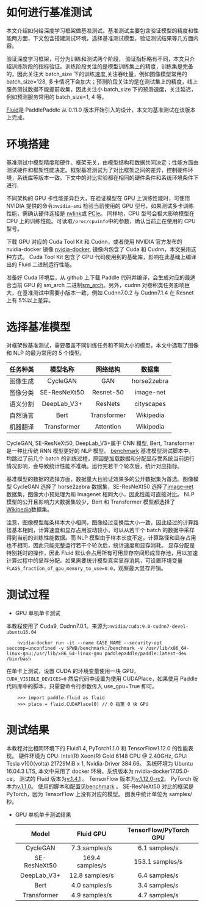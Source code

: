 如何进行基准测试
===============
本文介绍如何给深度学习框架做基准测试。基准测试主要包含验证模型的精度和性能两方面，下文包含搭建测试环境，选择基准测试模型，验证测试结果等几方面内容。

验证深度学习框架，可分为训练和测试两个阶段， 验证指标略有不同，本文只介绍训练阶段的指标验证。训练阶段关注的是模型训练集上的精度，训练集是完备的，因此关注大 batch\_size 下的训练速度,关注吞吐量，例如图像模型常用的 batch\_size=128, 多卡情况下会加大；预测阶段关注的是在测试集上的精度，线上服务测试数据不能提前收集，因此关注小 batch\_size 下的预测速度，关注延迟，例如预测服务常用的 batch\_size=1, 4 等。

[Fluid](https://github.com/PaddlePaddle/Paddle>)是 PaddlePaddle 从 0.11.0 版本开始引入的设计，本文的基准测试在该版本上完成。


环境搭建
========

基准测试中模型精度和硬件、框架无关，由模型结构和数据共同决定；性能方面由测试硬件和框架性能决定。框架基准测试为了对比框架之间的差异，控制硬件环境，系统库等版本一致。下文中的对比实验都在相同的硬件条件和系统环境条件下进行.


不同架构的 GPU 卡性能差异巨大，在验证模型在 GPU 上训练性能时，可使用 NVIDIA 提供的命令:```nvidia-smi``` 检验当前使用的 GPU 型号，如果测试多卡训练性能，需确认硬件连接是 [nvlink](https://zh.wikipedia.org/zh/NVLink)或 [PCIe](https://zh.wikipedia.org/zh-hans/PCI_Express)。 同样地，CPU 型号会极大影响模型在 CPU 上的训练性能。可读取`/proc/cpuinfo`中的参数，确认当前正在使用的 CPU 型号。

下载 GPU 对应的 Cuda Tool Kit 和 Cudnn，或者使用 NVIDIA 官方发布的 nvidia-docker 镜像 [nvidia-docker](https://github.com/NVIDIA/nvidia-docker), 镜像内包含了 Cuda 和 Cudnn，本文采用这种方式。 Cuda Tool Kit 包含了 GPU 代码使用到的基础库，影响在此基础上编译出的 Fluid 二进制运行性能。

准备好 Cuda 环境后，从 github 上下载 Paddle 代码并编译，会生成对应的最适合当前 GPU 的 sm\_arch 二进制[sm\_arch](https://docs.nvidia.com/cuda/cuda-compiler-driver-nvcc/index.html)。另外，cudnn 对卷积类任务影响巨大，在基准测试中需要小版本一致，例如 Cudnn7.0.2 与 Cudnn7.1.4 在 Resnet 上有 5%以上差异。


选择基准模型
============

对框架做基准测试，需要覆盖不同训练任务和不同大小的模型，本文中选取了图像和 NLP 的最为常用的 5 个模型。

任务种类|        模型名称|       网络结构|         数据集
:---:|:--:|:---:|:---:
图像生成|      CycleGAN|         GAN|              horse2zebra
图像分类|      SE-ResNeXt50|        Resnet-50|          image-net
语义分割|      DeepLab_V3+|  ResNets|       cityscapes
自然语言|      Bert|       Transformer|       Wikipedia
机器翻译|      Transformer|           Attention|             Wikipedia

CycleGAN, SE-ResNeXt50, DeepLab_V3+属于 CNN 模型, Bert, Transformer 是一种比传统 RNN 模型更好的 NLP 模型。
[benchmark](https://github.com/PaddlePaddle/Paddle/tree/develop/benchmark/fluid)
基准模型测试脚本中，均跳过了前几个 batch 的训练过程，原因是加载数据和分配显存受系统当前运行情况影响，会导致统计性能不准确。运行完若干个轮次后，统计对应指标。


基准模型的数据的选择方面，数据量大且验证效果多的公开数据集为首选。图像模型 CycleGAN 选择了 horse2zebra 数据集，SE-ResNeXt50 选择了[image-net](http://www.image-net.org/challenges/LSVRC/2012/nnoupb)数据集，图像大小预处理为和 Imagenet 相同大小，因此性能可直接对比。
NLP 模型的公开且影响力大数据集较少，Bert 和 Transformer 模型都选择了[Wikipedia](https://dumps.wikimedia.org/enwiki/latest/enwiki-latest-pages-articles.xml.bz2)数据集。


注意，图像模型每条样本大小相同，图像经过变换后大小一致，因此经过的计算路径基本相同，计算速度和显存占用波动较小，可以从若干个 batch 的数据中采样得到当前的训练性能数据。而 NLP 模型由于样本长度不定，计算路径和显存占用也不相同，因此只能完整运行若干个轮次后，统计速度和显存消耗。
显存分配是特别耗时的操作，因此 Fluid 默认会占用所有可用显存空间形成显存池，用以加速计算过程中的显存分配。如果需要统计模型真实显存消耗，可设置环境变量`FLAGS_fraction_of_gpu_memory_to_use=0.0`，观察最大显存开销。


测试过程
========

-  GPU 单机单卡测试

本教程使用了 Cuda9, Cudnn7.0.1。来源为:```nvidia/cuda:9.0-cudnn7-devel-ubuntu16.04```

```
    nvidia-docker run -it --name CASE_NAME --security-opt seccomp=unconfined -v $PWD/benchmark:/benchmark -v /usr/lib/x86_64-linux-gnu:/usr/lib/x86_64-linux-gnu paddlepaddle/paddle:latest-dev /bin/bash
```
在单卡上测试，设置 CUDA 的环境变量使用一块 GPU，``CUDA_VISIBLE_DEVICES=0``
然后代码中设置为使用 CUDAPlace，如果使用 Paddle 代码库中的脚本，只需要命令行参数传入 use_gpu=True 即可。

```
    >>> import paddle.fluid as fluid
    >>> place = fluid.CUDAPlace(0) // 0 指第 0 块 GPU
```

测试结果
========

本教程对比相同环境下的 Fluid1.4, PyTorch1.1.0 和 TensorFlow1.12.0 的性能表现。
硬件环境为 CPU: Intel(R) Xeon(R) Gold 6148 CPU @ 2.40GHz, GPU: Tesla v100(volta) 21729MiB x 1, Nvidia-Driver 384.66。
系统环境为 Ubuntu 16.04.3 LTS, 本文中采用了 docker 环境，系统版本为 nvidia-docker17.05.0-ce。
测试的 Fluid 版本为[v.1.4.1](https://github.com/PaddlePaddle/Paddle/tree/v1.4.1) 。
TensorFlow 版本为[v.1.12.0-rc2](https://github.com/tensorflow/tensorflow/tree/v1.12.0-rc2)。
PyTorch 版本为[v.1.1.0](https://github.com/pytorch/pytorch/tree/v1.1.0)。
使用的脚本和配置见[benchmark](https://github.com/PaddlePaddle/Paddle/tree/develop/benchmark/fluid) 。
SE-ResNeXt50 对比的框架是 PyTorch，因为 TensorFlow 上没有对应的模型。
图表中统计单位为 samples/秒。



- GPU 单机单卡测试结果

  Model|Fluid GPU|  TensorFlow/PyTorch GPU
  :---:|:--:|:---:
  CycleGAN|              7.3 samples/s|               6.1 samples/s
  SE-ResNeXt50|             169.4 samples/s  |              153.1 samples/s
  DeepLab_V3+|          12.8 samples/s  |              6.4 samples/s
  Bert|       4.0 samples/s   |              3.4 samples/s
  Transformer|            4.9 samples/s   |              4.7 samples/s
